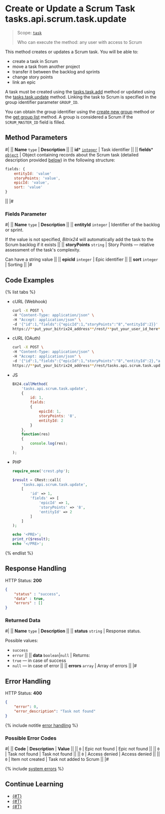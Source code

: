 # Create or Update a Scrum Task tasks.api.scrum.task.update

> Scope: [`task`](../../../scopes/permissions.md)
>
> Who can execute the method: any user with access to Scrum

This method creates or updates a Scrum task. You will be able to:
- create a task in Scrum
- move a task from another project
- transfer it between the backlog and sprints
- change story points
- link an epic

A task must be created using the [tasks.task.add](../../../tasks/tasks-task-add.md) method or updated using the [tasks.task.update](../../../tasks/tasks-task-update.md) method. Linking the task to Scrum is specified in the group identifier parameter `GROUP_ID`. 

You can obtain the group identifier using the [create new group](../../sonet-group-create.md) method or the [get group list](../../socialnetwork-api-workgroup-list.md) method. A group is considered a Scrum if the `SCRUM_MASTER_ID` field is filled.

## Method Parameters

#|
|| **Name**
`type` | **Description** ||
|| **id***
[`integer`](../../../data-types.md) | Task identifier ||
|| **fields***
[`object`](../../../data-types.md) | Object containing records about the Scrum task (detailed description provided [below](#parametr-fields)) in the following structure:

```js
fields: {
    entityId: 'value'
    storyPoints: 'value',
    epicId: 'value',
    sort: 'value'
}
```

||
|#

### Fields Parameter

#|
|| **Name**
`type` | **Description** ||
|| **entityId**
`integer` | Identifier of the backlog or sprint.

If the value is not specified, *Bitrix24* will automatically add the task to the Scrum backlog if it exists ||
|| **storyPoints**
`string` | Story Points — relative assessment of the task's complexity.

Can have a string value ||
|| **epicId**
`integer` | Epic identifier ||
|| **sort**
`integer` | Sorting ||
|#

## Code Examples

{% list tabs %}

- cURL (Webhook)

    ```bash
    curl -X POST \
    -H "Content-Type: application/json" \
    -H "Accept: application/json" \
    -d '{"id":1,"fields":{"epicId":1,"storyPoints":"8","entityId":2}}' \
    https://**put_your_bitrix24_address**/rest/**put_your_user_id_here**/**put_your_webhook_here**/tasks.api.scrum.task.update
    ```

- cURL (OAuth)

    ```bash
    curl -X POST \
    -H "Content-Type: application/json" \
    -H "Accept: application/json" \
    -d '{"id":1,"fields":{"epicId":1,"storyPoints":"8","entityId":2},"auth":"**put_access_token_here**"}' \
    https://**put_your_bitrix24_address**/rest/tasks.api.scrum.task.update
    ```

- JS

    ```js
    BX24.callMethod(
        'tasks.api.scrum.task.update',
        {
            id: 1,
            fields: 
            {
                epicId: 1,
                storyPoints: '8',
                entityId: 2
            }
        },
        function(res)
        {
            console.log(res);
        }
    );
    ```

- PHP

    ```php
    require_once('crest.php');

    $result = CRest::call(
        'tasks.api.scrum.task.update',
        [
            'id' => 1,
            'fields' => [
                'epicId' => 1,
                'storyPoints' => '8',
                'entityId' => 2
            ]
        ]
    );

    echo '<PRE>';
    print_r($result);
    echo '</PRE>';
    ```

{% endlist %}

## Response Handling

HTTP Status: **200**

```json
{
    "status" : "success",
    "data" : true,
    "errors" : []
}
```

### Returned Data

#|
|| **Name**
`type` | **Description** ||
|| **status**
`string` | Response status.

Possible values:
- `success` 
- `error` 
||
|| **data**
`boolean`\|`null` | Returns:
- `true` — in case of success
- `null` — in case of error 
||
|| **errors**
`array` | Array of errors ||
|#  

## Error Handling

HTTP Status: **400**

```json
{
    "error": 0,
    "error_description": "Task not found"
}
```

{% include notitle [error handling](../../../../_includes/error-info.md) %}

### Possible Error Codes

#|
|| **Code** | **Description** | **Value** ||
|| `0` | Epic not found | Epic not found ||
|| `0` | Task not found | Task not found ||
|| `0` | Access denied | Access denied ||
|| `0` | Item not created | Task not added to Scrum ||
|#

{% include [system errors](../../../../_includes/system-errors.md) %}

## Continue Learning 

- [{#T}](./index.md)
- [{#T}](./tasks-api-scrum-task-get.md)
- [{#T}](./tasks-api-scrum-task-get-fields.md)
